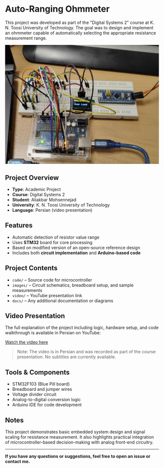 # Auto-Ranging Ohmmeter

This project was developed as part of the "Digital Systems 2" course at K. N. Toosi University of Technology. The goal was to design and implement an ohmmeter capable of automatically selecting the appropriate resistance measurement range.
<p align="center">
  <img src="Images/Not loaded any Res.jpg" alt="Project Cover" width="600">
</p>


##  Project Overview

- **Type**: Academic Project  
- **Course**: Digital Systems 2  
- **Student**: Aliakbar Mohsennejad  
- **University**: K. N. Toosi University of Technology  
- **Language**: Persian (video presentation)

##  Features

- Automatic detection of resistor value range  
- Uses **STM32** board for core processing  
- Based on modified version of an open-source reference design  
- Includes both **circuit implementation** and **Arduino-based code**

##  Project Contents

- `code/` – Source code for microcontroller  
- `images/` – Circuit schematics, breadboard setup, and sample measurements  
- `video/` – YouTube presentation link  
- `docs/` – Any additional documentation or diagrams  

##  Video Presentation

The full explanation of the project including logic, hardware setup, and code walkthrough is available in Persian on YouTube:

 [Watch the video here](https://youtu.be/rKCyiMRLrpU)

>  Note: The video is in Persian and was recorded as part of the course presentation. No subtitles are currently available.

##  Tools & Components

- STM32F103 (Blue Pill board)  
- Breadboard and jumper wires  
- Voltage divider circuit  
- Analog-to-digital conversion logic  
- Arduino IDE for code development

##  Notes

This project demonstrates basic embedded system design and signal scaling for resistance measurement. It also highlights practical integration of microcontroller-based decision-making with analog front-end circuitry.

---

**If you have any questions or suggestions, feel free to open an issue or contact me.**
